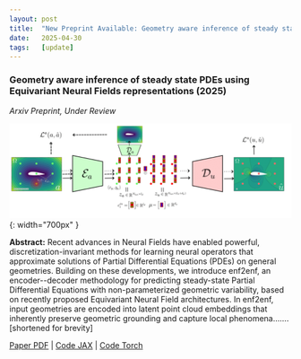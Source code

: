 ```yaml
---
layout: post
title:  "New Preprint Available: Geometry aware inference of steady state PDEs using Equivariant Neural Fields representations"
date:   2025-04-30
tags:   [update]
---
```


### Geometry aware inference of steady state PDEs using Equivariant Neural Fields representations (2025)
*Arxiv Preprint, Under Review*

![enf2enf paper cover](/assets/img/enf2enf_cover-1.png){: width="700px" }


**Abstract:** Recent advances in Neural Fields have enabled powerful, discretization-invariant methods for learning neural operators that approximate solutions of Partial Differential Equations (PDEs) on general geometries. Building on these developments, we introduce enf2enf, an encoder--decoder methodology for predicting steady-state Partial Differential Equations with non-parameterized geometric variability, based on recently proposed Equivariant Neural Field architectures. In enf2enf, input geometries are encoded into latent point cloud embeddings that inherently preserve geometric grounding and capture local phenomena....... [shortened for brevity]

[Paper PDF](https://arxiv.org/abs/2504.18591) | [Code JAX](https://github.com/giovannicatalani/enf2enf) | [Code Torch](https://github.com/giovannicatalani/enf2enf_pytorch) 
